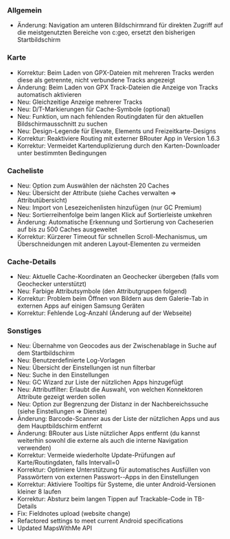 ### Allgemein
- Änderung: Navigation am unteren Bildschirmrand für direkten Zugriff auf die meistgenutzten Bereiche von c:geo, ersetzt den bisherigen Startbildschirm

### Karte
- Korrektur: Beim Laden von GPX-Dateien mit mehreren Tracks werden diese als getrennte, nicht verbundene Tracks angezeigt
- Änderung: Beim Laden von GPX Track-Dateien die Anzeige von Tracks automatisch aktivieren
- Neu: Gleichzeitige Anzeige mehrerer Tracks
- Neu: D/T-Markierungen für Cache-Symbole (optional)
- Neu: Funktion, um nach fehlenden Routingdaten für den aktuellen Bildschirmausschnitt zu suchen
- Neu: Design-Legende für Elevate, Elements und Freizeitkarte-Designs
- Korrektur: Reaktiviere Routing mit externer BRouter App in Version 1.6.3
- Korrektur: Vermeidet Kartenduplizierung durch den Karten-Downloader unter bestimmten Bedingungen

### Cacheliste
- Neu: Option zum Auswählen der nächsten 20 Caches
- Neu: Übersicht der Attribute (siehe Caches verwalten => Attributübersicht)
- Neu: Import von Lesezeichenlisten hinzufügen (nur GC Premium)
- Neu: Sortierreihenfolge beim langen Klick auf Sortierleiste umkehren
- Änderung: Automatische Erkennung und Sortierung von Cacheserien auf bis zu 500 Caches ausgeweitet
- Korrektur: Kürzerer Timeout für schnellen Scroll-Mechanismus, um Überschneidungen mit anderen Layout-Elementen zu vermeiden

### Cache-Details
- Neu: Aktuelle Cache-Koordinaten an Geochecker übergeben (falls vom Geochecker unterstützt)
- Neu: Farbige Attributsymbole (den Attributgruppen folgend)
- Korrektur: Problem beim Öffnen von Bildern aus dem Galerie-Tab in externen Apps auf einigen Samsung Geräten
- Korrektur: Fehlende Log-Anzahl (Änderung auf der Webseite)

### Sonstiges
- Neu: Übernahme von Geocodes aus der Zwischenablage in Suche auf dem Startbildschirm
- Neu: Benutzerdefinierte Log-Vorlagen
- Neu: Übersicht der Einstellungen ist nun filterbar
- Neu: Suche in den Einstellungen
- Neu: GC Wizard zur Liste der nützlichen Apps hinzugefügt
- Neu: Attributfilter: Erlaubt die Auswahl, von welchen Konnektoren Attribute gezeigt werden sollen
- Neu: Option zur Begrenzung der Distanz in der Nachbereichssuche (siehe Einstellungen => Dienste)
- Änderung: Barcode-Scanner aus der Liste der nützlichen Apps und aus dem Hauptbildschirm entfernt
- Änderung: BRouter aus Liste nützlicher Apps entfernt (du kannst weiterhin sowohl die externe als auch die interne Navigation verwenden)
- Korrektur: Vermeide wiederholte Update-Prüfungen auf Karte/Routingdaten, falls Intervall=0
- Korrektur: Optimiere Unterstützung für automatisches Ausfüllen von Passwörtern von externen Passwort--Apps in den Einstellungen
- Korrektur: Aktiviere Tooltips für Systeme, die unter Android-Versionen kleiner 8 laufen
- Korrektur: Absturz beim langen Tippen auf Trackable-Code in TB-Details
- Fix: Fieldnotes upload (website change)
- Refactored settings to meet current Android specifications
- Updated MapsWithMe API

